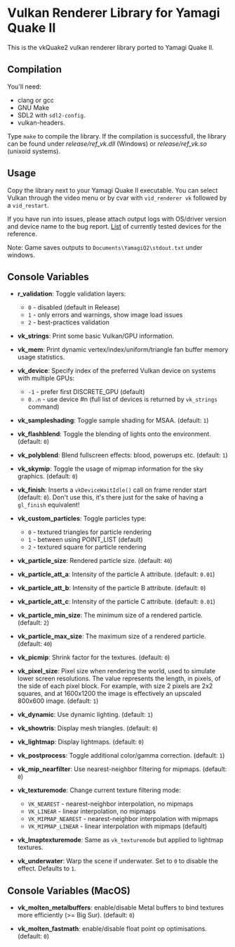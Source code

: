 # Vulkan Renderer Library for Yamagi Quake II

This is the vkQuake2 vulkan renderer library ported to Yamagi Quake II.


## Compilation

You'll need:
* clang or gcc
* GNU Make
* SDL2 with `sdl2-config`.
* vulkan-headers.

Type `make` to compile the library. If the compilation is successfull,
the library can be found under *release/ref_vk.dll* (Windows) or
*release/ref_vk.so* (unixoid systems).


## Usage

Copy the library next to your Yamagi Quake II executable. You can select
Vulkan through the video menu or by cvar with `vid_renderer vk` followed
by a `vid_restart`.

If you have run into issues, please attach output logs with OS/driver version
and device name to the bug report. [List](https://openbenchmarking.org/test/pts/yquake2)
of currently tested devices for the reference.

Note: Game saves outputs to `Documents\YamagiQ2\stdout.txt` under
windows.


## Console Variables

* **r_validation**: Toggle validation layers:
  * `0` - disabled (default in Release)
  * `1` - only errors and warnings, show image load issues
  * `2` - best-practices validation

* **vk_strings**: Print some basic Vulkan/GPU information.

* **vk_mem**: Print dynamic vertex/index/uniform/triangle fan buffer
  memory usage statistics.

* **vk_device**: Specify index of the preferred Vulkan device on systems
  with multiple GPUs:
  * `-1` - prefer first DISCRETE\_GPU (default)
  * `0..n` - use device #n (full list of devices is returned by
    `vk_strings` command)

* **vk_sampleshading**: Toggle sample shading for MSAA. (default: `1`)

* **vk_flashblend**: Toggle the blending of lights onto the environment.
  (default: `0`)

* **vk_polyblend**: Blend fullscreen effects: blood, powerups etc.
  (default: `1`)

* **vk_skymip**: Toggle the usage of mipmap information for the sky
  graphics. (default: `0`)

* **vk_finish**: Inserts a `vkDeviceWaitIdle()` call on frame render
  start (default: `0`). Don't use this, it's there just for the sake of
  having a `gl_finish` equivalent!

* **vk_custom_particles**: Toggle particles type:
  * `0` - textured triangles for particle rendering
  * `1` - between using POINT\_LIST (default)
  * `2` - textured square for particle rendering

* **vk_particle_size**: Rendered particle size. (default: `40`)

* **vk_particle_att_a**: Intensity of the particle A attribute.
  (default: `0.01`)

* **vk_particle_att_b**: Intensity of the particle B attribute.
  (default: `0`)

* **vk_particle_att_c**: Intensity of the particle C attribute.
 (default: `0.01`)

* **vk_particle_min_size**: The minimum size of a rendered particle.
 (default: `2`)

* **vk_particle_max_size**: The maximum size of a rendered particle.
  (default: `40`)

* **vk_picmip**: Shrink factor for the textures. (default: `0`)

* **vk_pixel_size**: Pixel size when rendering the world, used to simulate
  lower screen resolutions. The value represents the length, in pixels, of the
  side of each pixel block. For example, with size 2 pixels are 2x2 squares,
  and at 1600x1200 the image is effectively an upscaled 800x600 image.
  (default: `1`)

* **vk_dynamic**: Use dynamic lighting. (default: `1`)

* **vk_showtris**: Display mesh triangles. (default: `0`)

* **vk_lightmap**: Display lightmaps. (default: `0`)

* **vk_postprocess**: Toggle additional color/gamma correction.
  (default: `1`)

* **vk_mip_nearfilter**: Use nearest-neighbor filtering for mipmaps.
  (default: `0`)

* **vk_texturemode**: Change current texture filtering mode:
  * `VK_NEAREST` - nearest-neighbor interpolation, no mipmaps
  * `VK_LINEAR` - linear interpolation, no mipmaps
  * `VK_MIPMAP_NEAREST` - nearest-neighbor interpolation with mipmaps
  * `VK_MIPMAP_LINEAR` - linear interpolation with mipmaps (default)

* **vk_lmaptexturemode**: Same as `vk_texturemode` but applied to
  lightmap textures.

* **vk_underwater**: Warp the scene if underwater. Set to `0` to disable
  the effect. Defaults to `1`.

## Console Variables (MacOS)

* **vk_molten_metalbuffers**: enable/disable Metal buffers to bind textures
  more efficiently (>= Big Sur). (default: `0`)

* **vk_molten_fastmath**: enable/disable float point op optimisations.
  (default: `0`)
